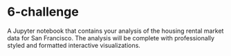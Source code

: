 # 6-challenge
A Jupyter notebook that contains your analysis of the housing rental market data for San Francisco. The analysis will be complete with professionally styled and formatted interactive visualizations.
